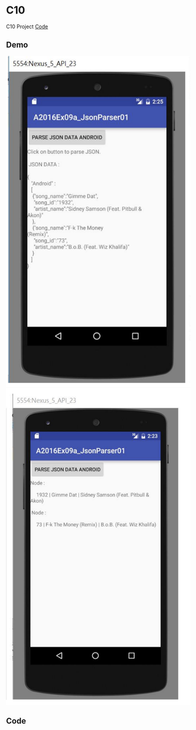 # C10

C10 Project [Code](https://github.com/CodeMercs/ariod-ho-book/tree/master/Code/C10)


## Demo

![](https://github.com/ShangHong-CAI/ariod-ho-book/blob/master/Code/C10/C10-01.png)
![](https://github.com/ShangHong-CAI/ariod-ho-book/blob/master/Code/C10/C10-02.png)


## Code

